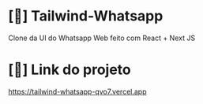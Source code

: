 # [💬] Tailwind-Whatsapp
Clone da UI do Whatsapp Web feito com React + Next JS

# [🔗] Link do projeto
https://tailwind-whatsapp-qvo7.vercel.app
